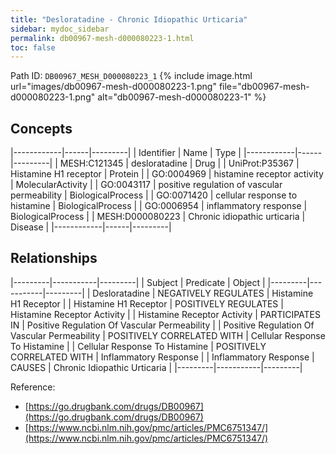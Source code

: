 ```yaml
---
title: "Desloratadine - Chronic Idiopathic Urticaria"
sidebar: mydoc_sidebar
permalink: db00967-mesh-d000080223-1.html
toc: false 
---
```



Path ID: `DB00967_MESH_D000080223_1`
{% include image.html url="images/db00967-mesh-d000080223-1.png" file="db00967-mesh-d000080223-1.png" alt="db00967-mesh-d000080223-1" %}

## Concepts

|------------|------|---------|
| Identifier | Name | Type    |
|------------|------|---------|
| MESH:C121345 | desloratadine | Drug |
| UniProt:P35367 | Histamine H1 receptor | Protein |
| GO:0004969 | histamine receptor activity | MolecularActivity |
| GO:0043117 | positive regulation of vascular permeability | BiologicalProcess |
| GO:0071420 | cellular response to histamine | BiologicalProcess |
| GO:0006954 | inflammatory response | BiologicalProcess |
| MESH:D000080223 | Chronic idiopathic urticaria | Disease |
|------------|------|---------|

## Relationships

|---------|-----------|---------|
| Subject | Predicate | Object  |
|---------|-----------|---------|
| Desloratadine | NEGATIVELY REGULATES | Histamine H1 Receptor |
| Histamine H1 Receptor | POSITIVELY REGULATES | Histamine Receptor Activity |
| Histamine Receptor Activity | PARTICIPATES IN | Positive Regulation Of Vascular Permeability |
| Positive Regulation Of Vascular Permeability | POSITIVELY CORRELATED WITH | Cellular Response To Histamine |
| Cellular Response To Histamine | POSITIVELY CORRELATED WITH | Inflammatory Response |
| Inflammatory Response | CAUSES | Chronic Idiopathic Urticaria |
|---------|-----------|---------|

Reference: 
  - [https://go.drugbank.com/drugs/DB00967](https://go.drugbank.com/drugs/DB00967)
  - [https://www.ncbi.nlm.nih.gov/pmc/articles/PMC6751347/](https://www.ncbi.nlm.nih.gov/pmc/articles/PMC6751347/)
